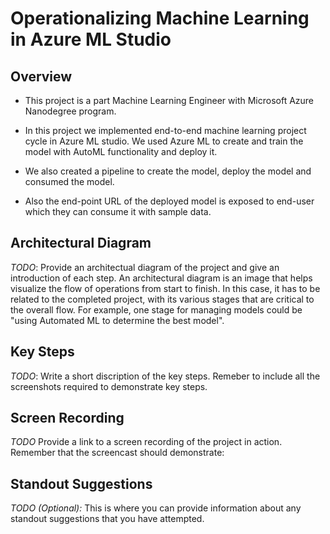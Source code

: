 # Operationalizing Machine Learning in Azure ML Studio

## Overview

* This project is a part Machine Learning Engineer with Microsoft Azure Nanodegree program.

* In this project we implemented end-to-end machine learning project cycle in Azure ML studio. We used Azure ML to create and train the model with AutoML functionality and deploy it. 

* We also created a pipeline to create the model, deploy the model and consumed the model.

* Also the end-point URL of the deployed model is exposed to end-user which they can consume it with sample data.


## Architectural Diagram
*TODO*: Provide an architectual diagram of the project and give an introduction of each step. An architectural diagram is an image that helps visualize the flow of operations from start to finish. In this case, it has to be related to the completed project, with its various stages that are critical to the overall flow. For example, one stage for managing models could be "using Automated ML to determine the best model". 

## Key Steps
*TODO*: Write a short discription of the key steps. Remeber to include all the screenshots required to demonstrate key steps. 

## Screen Recording
*TODO* Provide a link to a screen recording of the project in action. Remember that the screencast should demonstrate:

## Standout Suggestions
*TODO (Optional):* This is where you can provide information about any standout suggestions that you have attempted.
